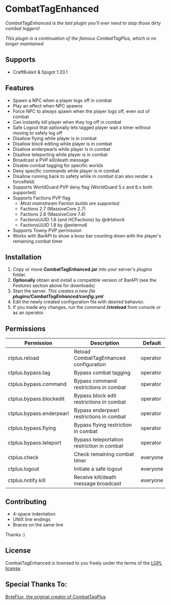 # CombatTagEnhanced

*CombatTagEnhanced is the last plugin you'll ever need to stop those dirty combat loggers!*

*This plugin is a continuation of the famous CombatTagPlus, which is no longer maintained*

## Supports

* CraftBukkit & Spigot 1.20.1

## Features

* Spawn a NPC when a player logs off in combat
* Play an effect when NPC spawns
* Force NPC to always spawn when the player logs off, even out of combat
* Can instantly kill player when they log off in combat
* Safe Logout that optionally lets tagged player wait a timer without moving to safely log off
* Disallow flying while player is in combat
* Disallow block editing while player is in combat
* Disallow enderpearls while player is in combat
* Disallow teleporting while player is in combat
* Broadcast a PVP kill/death message
* Disable combat tagging for specific worlds
* Deny specific commands while player is in combat
* Disallow running back to safety while in combat (can also render a forcefield)
* Supports WorldGuard PVP deny flag (WorldGuard 5.x and 6.x both supported)
* Supports Factions PVP flag
  * _Most mainstream Faction builds are supported:_
  * Factions 2.7 (MassiveCore 2.7)
  * Factions 2.6 (MassiveCore 7.4)
  * FactionsUUID 1.6 (and HCFactions) by @drtshock
  * FactionsUUID 1.8 by @externo6
* Supports Towny PVP permission
* Works with BarAPI to show a boss bar counting down with the player's remaining combat timer

## Installation

1. Copy or move **CombatTagEnhanced.jar** into your server's *plugins* folder.
2. **Optionally** obtain and install a compatible version of BarAPI (see the *Features* section above for downloads)
3. Start the server. _This creates a new file **plugins/CombatTagEnhanced/config.yml**_
4. Edit the newly created configuration file with desired behavior.
5. If you made any changes, run the command **/ctreload** from console or as an operator.

## Permissions

| **Permission**           | **Description**                            | **Default** |
| -------------------------| ------------------------------------------ | ----------- |
| ctplus.reload            | Reload CombatTagEnhanced configuration         | operator    |
| ctplus.bypass.tag        | Bypass combat tagging                      | operator    |
| ctplus.bypass.command    | Bypass command restrictions in combat      | operator    |
| ctplus.bypass.blockedit  | Bypass block edit restrictions in combat   | operator    |
| ctplus.bypass.enderpearl | Bypass enderpearl restrictions in combat   | operator    |
| ctplus.bypass.flying     | Bypass flying restriction in combat        | operator    |
| ctplus.bypass.teleport   | Bypass teleportation restriction in combat | operator    |
| ctplus.check             | Check remaining combat timer               | everyone    |
| ctplus.logout            | Initiate a safe logout                     | everyone    |
| ctplus.notify.kill       | Receive kill/death message broadcast       | everyone    |

## Contributing

* 4-space indentation
* UNIX line endings
* Braces on the same line

Thanks :)

## License

CombatTagEnhanced is licensed to you freely under the terms of the [LGPL license](https://www.gnu.org/licenses/lgpl.html).

## Special Thanks To:

[ByteFlux, the original creator of CombatTagPlus](https://github.com/Byteflux)
